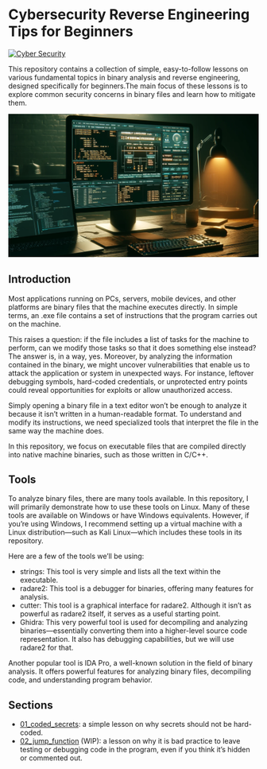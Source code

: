 # Cybersecurity Reverse Engineering Tips for Beginners

<a href='' target="_blank"><img alt='Cyber Security' src='https://img.shields.io/badge/Cyber_Security-100000?style=for-the-badge&logo=Cyber Security&logoColor=B60000&labelColor=FFA200&color=FFA200'/></a>

This repository contains a collection of simple, easy-to-follow lessons on various fundamental topics in binary analysis and reverse engineering, designed specifically for beginners.The main focus of these lessons is to explore common security concerns in binary files and learn how to mitigate them.

![alt text](image-1.png)

## Introduction

Most applications running on PCs, servers, mobile devices, and other platforms are binary files that the machine executes directly. In simple terms, an .exe file contains a set of instructions that the program carries out on the machine.

This raises a question: if the file includes a list of tasks for the machine to perform, can we modify those tasks so that it does something else instead? The answer is, in a way, yes. Moreover, by analyzing the information contained in the binary, we might uncover vulnerabilities that enable us to attack the application or system in unexpected ways. For instance, leftover debugging symbols, hard-coded credentials, or unprotected entry points could reveal opportunities for exploits or allow unauthorized access.

Simply opening a binary file in a text editor won’t be enough to analyze it because it isn’t written in a human-readable format. To understand and modify its instructions, we need specialized tools that interpret the file in the same way the machine does.

In this repository, we focus on executable files that are compiled directly into native machine binaries, such as those written in C/C++.

## Tools

To analyze binary files, there are many tools available. In this repository, I will primarily demonstrate how to use these tools on Linux. Many of these tools are available on Windows or have Windows equivalents. However, if you’re using Windows, I recommend setting up a virtual machine with a Linux distribution—such as Kali Linux—which includes these tools in its repository.

Here are a few of the tools we’ll be using:

+ strings: This tool is very simple and lists all the text within the executable.
+ radare2: This tool is a debugger for binaries, offering many features for analysis.
+ cutter: This tool is a graphical interface for radare2. Although it isn’t as powerful as radare2 itself, it serves as a useful starting point.
+ Ghidra: This very powerful tool is used for decompiling and analyzing binaries—essentially converting them into a higher-level source code representation. It also has debugging capabilities, but we will use radare2 for that.

Another popular tool is IDA Pro, a well-known solution in the field of binary analysis. It offers powerful features for analyzing binary files, decompiling code, and understanding program behavior.

## Sections

+ [01_coded_secrets](01_coded_secrets/README.md): a simple lesson on why secrets should not be hard-coded.
+ [02_jump_function](02_jump_function/README.md) (WIP): a lesson on why it is bad practice to leave testing or debugging code in the program, even if you think it’s hidden or commented out.
